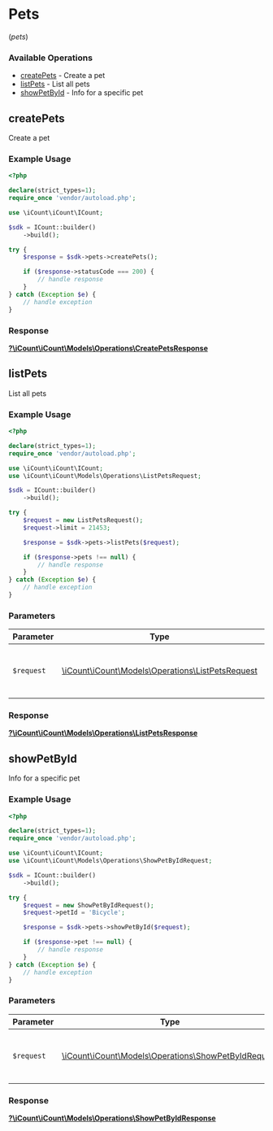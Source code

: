 # Pets
(*pets*)

### Available Operations

* [createPets](#createpets) - Create a pet
* [listPets](#listpets) - List all pets
* [showPetById](#showpetbyid) - Info for a specific pet

## createPets

Create a pet

### Example Usage

```php
<?php

declare(strict_types=1);
require_once 'vendor/autoload.php';

use \iCount\iCount\ICount;

$sdk = ICount::builder()
    ->build();

try {
    $response = $sdk->pets->createPets();

    if ($response->statusCode === 200) {
        // handle response
    }
} catch (Exception $e) {
    // handle exception
}
```


### Response

**[?\iCount\iCount\Models\Operations\CreatePetsResponse](../../models/operations/CreatePetsResponse.md)**


## listPets

List all pets

### Example Usage

```php
<?php

declare(strict_types=1);
require_once 'vendor/autoload.php';

use \iCount\iCount\ICount;
use \iCount\iCount\Models\Operations\ListPetsRequest;

$sdk = ICount::builder()
    ->build();

try {
    $request = new ListPetsRequest();
    $request->limit = 21453;

    $response = $sdk->pets->listPets($request);

    if ($response->pets !== null) {
        // handle response
    }
} catch (Exception $e) {
    // handle exception
}
```

### Parameters

| Parameter                                                                                      | Type                                                                                           | Required                                                                                       | Description                                                                                    |
| ---------------------------------------------------------------------------------------------- | ---------------------------------------------------------------------------------------------- | ---------------------------------------------------------------------------------------------- | ---------------------------------------------------------------------------------------------- |
| `$request`                                                                                     | [\iCount\iCount\Models\Operations\ListPetsRequest](../../models/operations/ListPetsRequest.md) | :heavy_check_mark:                                                                             | The request object to use for the request.                                                     |


### Response

**[?\iCount\iCount\Models\Operations\ListPetsResponse](../../models/operations/ListPetsResponse.md)**


## showPetById

Info for a specific pet

### Example Usage

```php
<?php

declare(strict_types=1);
require_once 'vendor/autoload.php';

use \iCount\iCount\ICount;
use \iCount\iCount\Models\Operations\ShowPetByIdRequest;

$sdk = ICount::builder()
    ->build();

try {
    $request = new ShowPetByIdRequest();
    $request->petId = 'Bicycle';

    $response = $sdk->pets->showPetById($request);

    if ($response->pet !== null) {
        // handle response
    }
} catch (Exception $e) {
    // handle exception
}
```

### Parameters

| Parameter                                                                                            | Type                                                                                                 | Required                                                                                             | Description                                                                                          |
| ---------------------------------------------------------------------------------------------------- | ---------------------------------------------------------------------------------------------------- | ---------------------------------------------------------------------------------------------------- | ---------------------------------------------------------------------------------------------------- |
| `$request`                                                                                           | [\iCount\iCount\Models\Operations\ShowPetByIdRequest](../../models/operations/ShowPetByIdRequest.md) | :heavy_check_mark:                                                                                   | The request object to use for the request.                                                           |


### Response

**[?\iCount\iCount\Models\Operations\ShowPetByIdResponse](../../models/operations/ShowPetByIdResponse.md)**


